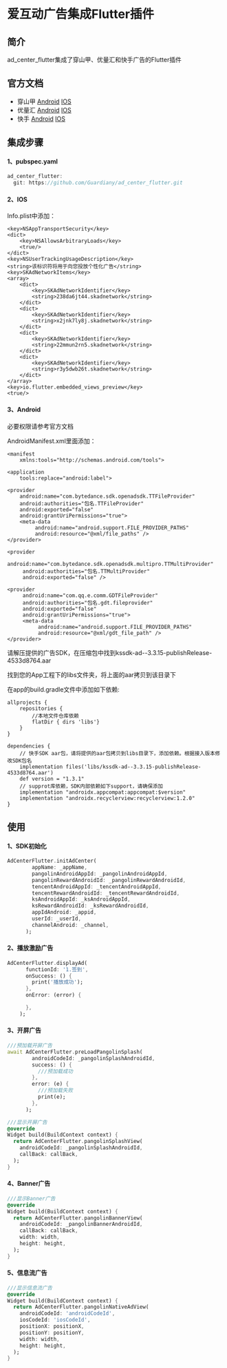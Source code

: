 # 爱互动广告集成Flutter插件

## 简介
  ad_center_flutter集成了穿山甲、优量汇和快手广告的Flutter插件

## 官方文档
* 穿山甲
[Android](https://www.pangle.cn/union/media/union/download/detail?id=4&docId=5de8d9b3b1afac0012933105&osType=android)
[IOS](https://www.pangle.cn/union/media/union/download/detail?id=16&osType=ios)
* 优量汇
[Android](https://developers.adnet.qq.com/doc/android/access_doc)
[IOS](https://developers.adnet.qq.com/doc/ios/guide)
* 快手
[Android](https://static.yximgs.com/udata/pkg/KS-Android-KSAdSDk/doc/Android-AdSDK-3316.pdf)
[IOS](https://static.yximgs.com/udata/pkg/KSAdSDKTarGz/doc/ksadsdk-iOS-readme-ad-3.3.16.pdf)

## 集成步骤
#### 1、pubspec.yaml
```Dart
ad_center_flutter:
  git: https://github.com/Guardiany/ad_center_flutter.git
```

#### 2、IOS
Info.plist中添加：
```
<key>NSAppTransportSecurity</key>
<dict>
    <key>NSAllowsArbitraryLoads</key>
	<true/>
</dict>
<key>NSUserTrackingUsageDescription</key>
<string>该标识符将用于向您投放个性化广告</string>
<key>SKAdNetworkItems</key>
<array>
    <dict>
        <key>SKAdNetworkIdentifier</key>
        <string>238da6jt44.skadnetwork</string>
    </dict>
    <dict>
        <key>SKAdNetworkIdentifier</key>
        <string>x2jnk7ly8j.skadnetwork</string>
    </dict>
    <dict>
        <key>SKAdNetworkIdentifier</key>
        <string>22mmun2rn5.skadnetwork</string>
    </dict>
    <dict>
        <key>SKAdNetworkIdentifier</key>
        <string>r3y5dwb26t.skadnetwork</string>
    </dict>
</array>
<key>io.flutter.embedded_views_preview</key>
<true/>
```

#### 3、Android
必要权限请参考官方文档

AndroidManifest.xml里面添加：
```
<manifest
    xmlns:tools="http://schemas.android.com/tools">

<application
    tools:replace="android:label">

<provider
    android:name="com.bytedance.sdk.openadsdk.TTFileProvider"
    android:authorities="包名.TTFileProvider"
    android:exported="false"
    android:grantUriPermissions="true">
    <meta-data
         android:name="android.support.FILE_PROVIDER_PATHS"
         android:resource="@xml/file_paths" />
</provider>

<provider
     android:name="com.bytedance.sdk.openadsdk.multipro.TTMultiProvider"
     android:authorities="包名.TTMultiProvider"
     android:exported="false" />

<provider
     android:name="com.qq.e.comm.GDTFileProvider"
     android:authorities="包名.gdt.fileprovider"
     android:exported="false"
     android:grantUriPermissions="true">
     <meta-data
          android:name="android.support.FILE_PROVIDER_PATHS"
          android:resource="@xml/gdt_file_path" />
</provider>
```
请解压提供的⼴告SDK，在压缩包中找到kssdk-ad--3.3.15-publishRelease-4533d8764.aar

找到您的App⼯程下的libs⽂件夹，将上⾯的aar拷⻉到该⽬录下

在app的build.gradle⽂件中添加如下依赖:
```
allprojects {
    repositories {
        //本地⽂件仓库依赖
        flatDir { dirs 'libs'}
    }
}

dependencies {
    // 快⼿SDK aar包，请将提供的aar包拷⻉到libs⽬录下，添加依赖。根据接⼊版本修改SDK包名
    implementation files('libs/kssdk-ad--3.3.15-publishRelease-4533d8764.aar')
    def version = "1.3.1"
    // supprot库依赖，SDK内部依赖如下support，请确保添加
    implementation "androidx.appcompat:appcompat:$version"
    implementation "androidx.recyclerview:recyclerview:1.2.0"
}
```

## 使用

#### 1、SDK初始化
```Dart
AdCenterFlutter.initAdCenter(
        appName: _appName,
        pangolinAndroidAppId: _pangolinAndroidAppId,
        pangolinRewardAndroidId: _pangolinRewardAndroidId,
        tencentAndroidAppId: _tencentAndroidAppId,
        tencentRewardAndroidId: _tencentRewardAndroidId,
        ksAndroidAppId: _ksAndroidAppId,
        ksRewardAndroidId: _ksRewardAndroidId,
        appIdAndroid: _appid,
        userId: _userId,
        channelAndroid: _channel,
      );
```

#### 2、播放激励广告
```Dart
AdCenterFlutter.displayAd(
      functionId: '1.签到',
      onSuccess: () {
        print('播放成功');
      },
      onError: (error) {

      },
    );
```

#### 3、开屏广告
```Dart
///预加载开屏广告
await AdCenterFlutter.preLoadPangolinSplash(
        androidCodeId: _pangolinSplashAndroidId,
        success: () {
          ///预加载成功
        },
        error: (e) {
          ///预加载失败
          print(e);
        },
      );

///显示开屏广告
@override
Widget build(BuildContext context) {
  return AdCenterFlutter.pangolinSplashView(
    androidCodeId: _pangolinSplashAndroidId,
    callBack: callBack,
  );
}
```

#### 4、Banner广告
```Dart
///显示Banner广告
@override
Widget build(BuildContext context) {
  return AdCenterFlutter.pangolinBannerView(
    androidCodeId: _pangolinBannerAndroidId,
    callBack: callBack,
    width: width,
    height: height,
  );
}
```

#### 5、信息流广告
```Dart
///显示信息流广告
@override
Widget build(BuildContext context) {
  return AdCenterFlutter.pangolinNativeAdView(
    androidCodeId: 'androidCodeId',
    iosCodeId: 'iosCodeId',
    positionX: positionX,
    positionY: positionY,
    width: width,
    height: height,
  );
}
```